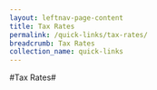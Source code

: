 ```yaml
---
layout: leftnav-page-content
title: Tax Rates
permalink: /quick-links/tax-rates/
breadcrumb: Tax Rates
collection_name: quick-links
---
```

#Tax Rates#
